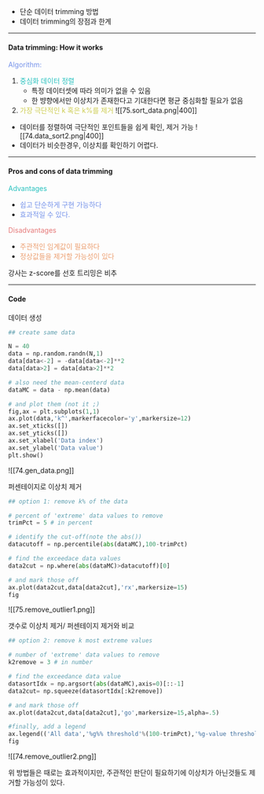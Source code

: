 - 단순 데이터 trimming 방법
- 데이터 trimming의 장점과 한계
---
#### Data trimming: How it works

<span style="color:rgb(118, 147, 234)">Algorithm:</span>
1. <span style="color:rgb(41, 194, 191)">중심화 데이터 정렬</span>
	- 특정 데이터셋에 따라 의미가 없을 수 있음
	- 한 뱡향에서만 이상치가 존재한다고 기대한다면 평균 중심화할 필요가 없음
2. <span style="color:rgb(205, 205, 81)">가장 극단적인 k 혹은  k%를 제거</span> 
![[75.sort_data.png|400]]
- 데이터를 정렬하여 극단적인 포인트들을 쉽게 확인, 제거 가능
![[74.data_sort2.png|400]]
- 데이터가 비슷한경우, 이상치를 확인하기 어렵다.
---
#### Pros and cons of data trimming

<span style="color:rgb(41, 194, 191)">Advantages</span> 
- <span style="color:rgb(118, 147, 234)">쉽고 단순하게 구현 가능하다</span>
- <span style="color:rgb(118, 147, 234)">효과적일 수 있다.</span>

<span style="color:rgb(230, 122, 122)">Disadvantages</span> 
- <span style="color:rgb(236, 158, 111)">주관적인 임계값이 필요하다</span>
- <span style="color:rgb(236, 158, 111)">정상값들을 제거할 가능성이 있다</span> 

강사는 z-score를 선호
트리밍은 비추


---
#### Code
데이터 생성
```python
## create same data

N = 40
data = np.random.randn(N,1)
data[data<-2] = -data[data<-2]**2
data[data>2] = data[data>2]**2

# also need the mean-centerd data
dataMC = data - np.mean(data)

# and plot them (not it ;)
fig,ax = plt.subplots(1,1)
ax.plot(data,'k^',markerfacecolor='y',markersize=12)
ax.set_xticks([])
ax.set_yticks([])
ax.set_xlabel('Data index')
ax.set_ylabel('Data value')
plt.show()
```
![[74.gen_data.png]]

퍼센테이지로 이상치 제거
```python
## option 1: remove k% of the data

# percent of 'extreme' data values to remove
trimPct = 5 # in percent

# identify the cut-off(note the abs())
datacutoff = np.percentile(abs(dataMC),100-trimPct)

# find the exceedace data values
data2cut = np.where(abs(dataMC)>datacutoff)[0]

# and mark those off
ax.plot(data2cut,data[data2cut],'rx',markersize=15)
fig
```
![[75.remove_outlier1.png]]

갯수로 이상치 제거/ 퍼센테이지 제거와 비교
```python
## option 2: remove k most extreme values

# number of 'extreme' data values to remove
k2remove = 3 # in number

# find the exceedance data value
datasortIdx = np.argsort(abs(dataMC),axis=0)[::-1]
data2cut= np.squeeze(datasortIdx[:k2remove])

# and mark those off
ax.plot(data2cut,data[data2cut],'go',markersize=15,alpha=.5)

#finally, add a legend
ax.legend(('All data','%g%% threshold'%(100-trimPct),'%g-value threshold'%k2remove))
fig
```
![[74.remove_outlier2.png]]

위 방법들은 때로는 효과적이지만, 주관적인 판단이 필요하기에 이상치가 아닌것들도 제거할 가능성이 있다.